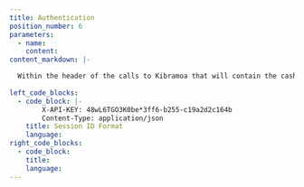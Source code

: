 ```yaml
---
title: Authentication
position_number: 6
parameters:
  - name:
    content:
content_markdown: |-

  Within the header of the calls to Kibramoa that will contain the cashier request the Merchant API key needs to be declared.
  
left_code_blocks:
  - code_block: |-
        X-API-KEY: 48wL6TGO3K0be*3ff6-b255-c19a2d2c164b
        Content-Type: application/json
    title: Session ID Format
    language: 
right_code_blocks:
  - code_block:
    title:
    language:
---
```


